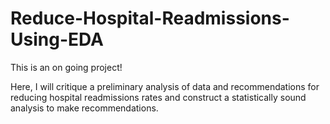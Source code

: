 # Reduce-Hospital-Readmissions-Using-EDA

This is an on going project!

Here, I will critique a preliminary analysis of data and recommendations for reducing hospital readmissions rates and construct a statistically sound analysis to make recommendations. 

